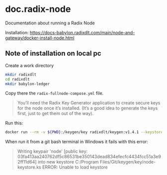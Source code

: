 # doc.radix-node
Documentation about running a Radix Node

Installation: https://docs-babylon.radixdlt.com/main/node-and-gateway/docker-install-node.html  



## Note of installation on local pc

Create a work directory

```bash
mkdir radixdlt
cd radixdlt
mkdir babylon-ledger
```

Copy there the ``radix-fullnode-compose.yml`` file.

> You’ll need the Radix Key Generator application to create secure keys for the node once it’s installed. (It’s a good idea to generate the keys first, just to get them out of the way).

Run this:
```bash
docker run --rm -v ${PWD}:/keygen/key radixdlt/keygen:v1.4.1 --keystore=/keygen/key/node-keystore.ks --password=node-password
```

When run it from a git bash terminal in Windows it fails with this error:
> Writing keypair 'node' [public key: 03fa413aa240762df5c86531be350143dead834efecfc4434fcc51a3e92ff11d64]
into new keystore C:/Program Files/Git/keygen/key/node-keystore.ks
ERROR: Unable to load keystore